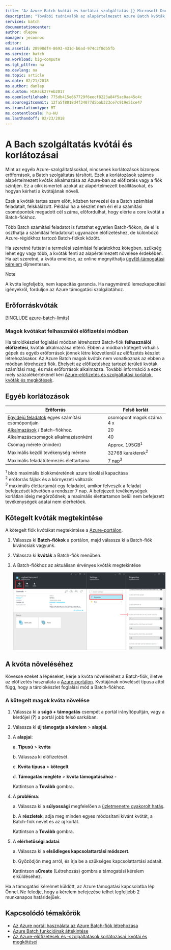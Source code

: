 ```yaml
---
title: "Az Azure Batch kvótái és korlátai szolgáltatás |} Microsoft Docs"
description: "További tudnivalók az alapértelmezett Azure Batch kvóták, korlátozások és megkötések-re, arról, hogyan kérhet kvóta"
services: batch
documentationcenter: 
author: dlepow
manager: jeconnoc
editor: 
ms.assetid: 28998df4-8693-431d-b6ad-974c2f8db5fb
ms.service: batch
ms.workload: big-compute
ms.tgt_pltfrm: na
ms.devlang: na
ms.topic: article
ms.date: 02/21/2018
ms.author: danlep
ms.custom: H1Hack27Feb2017
ms.openlocfilehash: 775db415e667729f6eecf8223a84f5ac0aa45c4c
ms.sourcegitcommit: 12fa5f8018d4f34077d5bab323ce7c919e51ce47
ms.translationtype: MT
ms.contentlocale: hu-HU
ms.lasthandoff: 02/23/2018
---
```

# <a name="batch-service-quotas-and-limits"></a>A Bach szolgáltatás kvótái és korlátozásai

Mint az egyéb Azure-szolgáltatásokkal, nincsenek korlátozások bizonyos erőforrások, a Batch szolgáltatás társított. Ezek a korlátozások számos alapértelmezett kvóták alkalmazása az Azure-ban az előfizetés vagy a fiók szintjén. Ez a cikk ismerteti azokat az alapértelmezett beállításokat, és hogyan kérheti a kvótájának növeli.

Ezek a kvóták tartsa szem előtt, közben tervezési és a Batch számítási feladatait, felskálázott. Például ha a készlet nem éri el a számítási csomópontok megadott cél száma, előfordulhat, hogy elérte a core kvótát a Batch-fiókhoz.

Több Batch számítási feladatot is futtathat egyetlen Batch-fiókon, de el is oszthatja a számítási feladatokat ugyanazon előfizetéshez, de különböző Azure-régiókhoz tartozó Batch-fiókok között.

Ha szeretné futtatni a termelési számítási feladatokhoz kötegben, szükség lehet egy vagy több, a kvóták fenti az alapértelmezett növelése érdekében. Ha azt szeretné, a kvóta emelése, az online megnyithatja [ügyfél-támogatási kérelem](#increase-a-quota) díjmentesen.

> [!NOTE]
> A kvóta legfeljebb, nem kapacitás garancia. Ha nagyméretű lemezkapacitási igényekről, forduljon az Azure támogatási szolgálatához.
> 
> 

## <a name="resource-quotas"></a>Erőforráskvóták
[!INCLUDE [azure-batch-limits](../../includes/azure-batch-limits.md)]


### <a name="cores-quotas-in-user-subscription-mode"></a>Magok kvótákat felhasználói előfizetési módban

Ha tárolókészlet foglalási módban létrehozott Batch-fiók **felhasználói előfizetési**, kvóták alkalmazása eltérő. Ebben a módban kötegelt virtuális gépek és egyéb erőforrások jönnek létre közvetlenül az előfizetés készlet létrehozásakor. Az Azure Batch magok kvóták nem vonatkoznak az ebben a módban létrehozott fiók. Ehelyett az előfizetéshez tartozó területi kvóták számítási mag, és más erőforrások alkalmazza. További információ a ezek mely százalékértékénél kéri [Azure-előfizetés és szolgáltatási korlátok, kvóták és megkötések](../azure-subscription-service-limits.md).

## <a name="other-limits"></a>Egyéb korlátozások
| **Erőforrás** | **Felső korlát** |
| --- | --- |
| [Egyidejű feladatok](batch-parallel-node-tasks.md) egyes számítási csomópontjain |csomópont magok száma 4 x |
| [Alkalmazások](batch-application-packages.md) / Batch-fiókhoz. |20 |
| Alkalmazáscsomagok alkalmazásonként |40 |
| Csomag mérete (minden) |Approx. 195GB<sup>1</sup> |
| Maximális kezdő tevékenység mérete | 32768 karakterek<sup>2</sup> |
| Maximális feladatütemezés élettartama | 7 nap<sup>3</sup> |

<sup>1</sup> blob maximális blokkméretének azure tárolási kapacitása<br />
<sup>2</sup> erőforrás fájlok és a környezeti változók<br />
<sup>3</sup> maximális élettartamát egy feladatot, amikor felveszik a feladat befejezését követően a rendszer 7 nap. A befejezett tevékenységek korlátlan ideig megőrződnek; a maximális élettartamon belül nem befejezett tevékenységek adatai nem elérhetőek.


## <a name="view-batch-quotas"></a>Kötegelt kvóták megtekintése
A kötegelt fiók kvótákat megtekintése a [Azure-portálon][portal].

1. Válassza ki **Batch-fiókok** a portálon, majd válassza ki a Batch-fiók kíváncsiak vagyunk.
2. Válassza ki **kvóták** a Batch-fiók menüben.
3. A Batch-fiókhoz az aktuálisan érvényes kvóták megtekintése
   
    ![Batch-fiók kvóták][account_quotas]



## <a name="increase-a-quota"></a>A kvóta növeléséhez
Kövesse ezeket a lépéseket, kérje a kvóta növeléséhez a Batch-fiók, illetve az előfizetés használata a [Azure-portálon][portal]. Kvótájának növelését típusa attól függ, hogy a tárolókészlet foglalási mód a Batch-fiókhoz.

### <a name="increase-a-batch-cores-quota"></a>A kötegelt magok kvóta növelése 

1. Válassza ki a **súgó + támogatás** csempét a portál irányítópultján, vagy a kérdőjel (**?**) a portál jobb felső sarkában.
2. Válassza ki **új támogatja a kérelem** > **alapjai**.
3. A **alapjai**:
   
    a. **Típusú** > **kvóta**
   
    b. Válassza ki előfizetését.
   
    c. **Kvóta típusa** > **kötegelt**
   
    d. **Támogatás megléte** > **kvóta támogatásához -**
   
    Kattintson a **Tovább** gombra.
4. A **probléma**:
   
    a. Válassza ki a **súlyossági** megfelelően a [üzletmenetre gyakorolt hatás][support_sev].
   
    b. A **részletek**, adja meg minden egyes módosítani kívánt kvótát, a Batch-fiók nevét és az új korlát.
   
    Kattintson a **Tovább** gombra.
5. A **elérhetőségi adatai**:
   
    a. Válassza ki a **elsődleges kapcsolattartási módszert**.
   
    b. Győződjön meg arról, és írja be a szükséges kapcsolattartási adatait.
   
    Kattintson a**Create** (Létrehozás) gombra a támogatási kérelem elküldéséhez.

Ha a támogatási kérelmet küldött, az Azure támogatási kapcsolatba lép Önnel. Ne feledje, hogy a kérelem befejezése telhet legfeljebb 2 munkanapos határidejűek.


## <a name="related-topics"></a>Kapcsolódó témakörök
* [Az Azure portál használata az Azure Batch-fiók létrehozása](batch-account-create-portal.md)
* [Azure Batch funkcióinak áttekintése](batch-api-basics.md)
* [Az Azure-előfizetések és -szolgáltatások korlátozásai, kvótái és megkötései](../azure-subscription-service-limits.md)

[portal]: https://portal.azure.com
[portal_classic_increase]: https://azure.microsoft.com/blog/2014/06/04/azure-limits-quotas-increase-requests/
[support_sev]: http://aka.ms/supportseverity

[account_quotas]: ./media/batch-quota-limit/accountquota_portal.png
